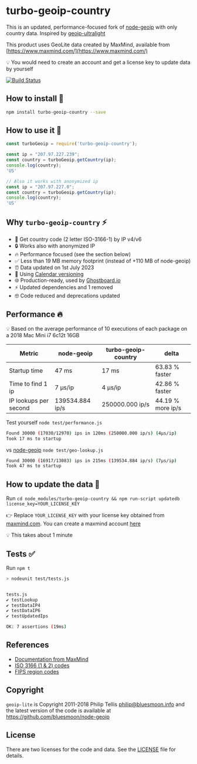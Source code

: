 # turbo-geoip-country

This is an updated, performance-focused fork of [node-geoip](https://github.com/geoip-lite/node-geoip) with only country data. Inspired by [geoip-ultralight](https://github.com/danielstjules/geoip-ultralight)

This product uses GeoLite data created by MaxMind, available from [https://www.maxmind.com/](https://www.maxmind.com/)

💡 You would need to create an account and get a license key to update data by yourself

[![Build Status](https://travis-ci.com/ghostboard/turbo-geoip-country.svg?branch=master "turbo-geoip-country on Travis")](https://app.travis-ci.com/github/ghostboard/turbo-geoip-country)

## How to install 🎁

```bash
npm install turbo-geoip-country --save
```
## How to use it 🤖

```javascript
const turboGeoip = require('turbo-geoip-country');

const ip = "207.97.227.239";
const country = turboGeoip.getCountry(ip);
console.log(country);
'US'

// Also it works with anonymized ip
const ip = "207.97.227.0";
const country = turboGeoip.getCountry(ip);
console.log(country);
'US'
```

## Why `turbo-geoip-country` ⚡️

- 🚀 Get country code (2 letter ISO-3166-1) by IP v4/v6
- 🔒 Works also with anonymized IP
- 🔥 Performance focused (see the section below)
- ✅ Less than 19 MB memory footprint (instead of +110 MB of node-geoip)
- ⏰ Data updated on 1st July 2023
- 📅 Using [Calendar versioning](https://calver.org/)
- 🌐 Production-ready, used by [Ghostboard.io](https://ghostboard.io)
- ⚡️ Updated dependencies and 1 removed
- 🤓 Code reduced and deprecations updated

## Performance 🔥

💡 Based on the average performance of 10 executions of each package on a 2018 Mac Mini i7 6c12t 16GB

| Metric | node-geoip | turbo-geoip-country | delta  |
| ------- | ------- | ------- | ------- |
| Startup time | 47 ms | 17 ms | 63.83 % faster |
| Time to find 1 ip | 7 μs/ip | 4 μs/ip | 42.86 % faster |
| IP lookups per second | 139534.884 ip/s | 250000.000 ip/s | 44.19 % more ip/s |


Test yourself `node test/performance.js`

```bash
Found 30000 (17030/12970) ips in 120ms (250000.000 ip/s) (4μs/ip)
Took 17 ms to startup
```

vs [node-geoip](https://github.com/geoip-lite/node-geoip) `node test/geo-lookup.js`

```bash
Found 30000 (16917/13083) ips in 215ms (139534.884 ip/s) (7μs/ip)
Took 47 ms to startup
```

## How to update the data 🔑

Run `cd node_modules/turbo-geoip-country && npm run-script updatedb license_key=YOUR_LICENSE_KEY`

👉 Replace `YOUR_LICENSE_KEY` with your license key obtained from [maxmind.com](https://support.maxmind.com/account-faq/account-related/how-do-i-generate-a-license-key/). You can create a maxmind account [here](https://www.maxmind.com/en/geolite2/signup)

💡 This takes about 1 minute

## Tests ✅

Run `npm t`

```bash
> nodeunit test/tests.js


tests.js
✔ testLookup
✔ testDataIP4
✔ testDataIP6
✔ testUpdatedIps

OK: 7 assertions (19ms)
```

## References

- [Documentation from MaxMind](http://www.maxmind.com/app/iso3166)
- [ISO 3166 (1 & 2) codes](http://en.wikipedia.org/wiki/ISO_3166)
- [FIPS region codes](http://en.wikipedia.org/wiki/List_of_FIPS_region_codes)

## Copyright

`geoip-lite` is Copyright 2011-2018 Philip Tellis <philip@bluesmoon.info> and the latest version of the code is
available at https://github.com/bluesmoon/node-geoip

## License

There are two licenses for the code and data.  See the [LICENSE](https://github.com/bluesmoon/node-geoip/blob/master/LICENSE) file for details.
